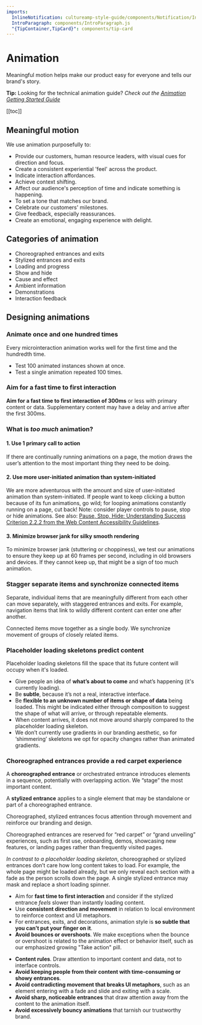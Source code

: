 ```yaml
---
imports:
  InlineNotification: cultureamp-style-guide/components/Notification/InlineNotification.js
  IntroParagraph: components/IntroParagraph.js
  "{TipContainer,TipCard}": components/tip-card
---
```


# Animation

<IntroParagraph>

Meaningful motion helps make our product easy for everyone and tells our brand's story.

</IntroParagraph>

<InlineNotification persistent={true} type="affirmative">**Tip:** Looking for the technical animation guide? _Check out the [Animation Getting Started Guide](/guides/animation)_</InlineNotification>

[[toc]]

## Meaningful motion

We use animation purposefully to:

* Provide our customers, human resource leaders, with visual cues for direction and focus.
* Create a consistent experiential 'feel' across the product.
* Indicate interaction affordances.
* Achieve context shifting.
* Affect our audience's perception of time and indicate something is happening.
* To set a tone that matches our brand.
* Celebrate our customers' milestones.
* Give feedback, especially reassurances.
* Create an emotional, engaging experience with delight.

## Categories of animation

* Choreographed entrances and exits
* Stylized entrances and exits
* Loading and progress
* Show and hide
* Cause and effect
* Ambient information
* Demonstrations
* Interaction feedback

## Designing animations

### Animate once and one hundred times

Every microinteraction animation works well for the first time and the hundredth time.

* Test 100 animated instances shown at once.
* Test a single animation repeated 100 times.

### Aim for a fast time to first interaction

**Aim for a fast time to first interaction of 300ms** or less with primary content or data. Supplementary content may have a delay and arrive after the first 300ms.

### What is _too much_ animation?

#### 1. Use 1 primary call to action

If there are continually running animations on a page, the motion draws the user’s attention to the most important thing they need to be doing.

#### 2. Use more user-initiated animation than system-initiated

We are more adventurous with the amount and size of user-initiated animation than system-initiated. If people want to keep clicking a button because of its fun animations, go wild; for looping animations constantly running on a page, cut back! Note: consider player controls to pause, stop or hide animations. See also: [Pause, Stop, Hide: Understanding Success Criterion 2.2.2 from the Web Content Accessibility Guidelines](https://www.w3.org/TR/UNDERSTANDING-WCAG20/time-limits-pause.html).

#### 3. Minimize browser jank for silky smooth rendering

To minimize browser jank (stuttering or choppiness), we test our animations to ensure they keep up at 60&nbsp;frames per second, including in old browsers and devices. If they cannot keep up, that might be a sign of too much animation.

### Stagger separate items and synchronize connected items

Separate, individual items that are meaningfully different from each other can move separately, with staggered entrances and exits. For example, navigation items that link to wildly different content can enter one after another.

Connected items move together as a single body. We synchronize movement of groups of closely related items.

### Placeholder loading skeletons predict content

Placeholder loading skeletons fill the space that its future content will occupy when it's loaded.

* Give people an idea of **what’s about to come** and what’s happening (it's currently loading).
* Be **subtle**, because it’s not a real, interactive interface.
* Be **flexible to an unknown number of items or shape of data** being loaded. This might be indicated either through composition to suggest the shape of what will arrive, or through repeatable elements.
* When content arrives, it does not move around sharply compared to the placeholder loading skeleton.
* We don’t currently use gradients in our branding aesthetic, so for ‘shimmering’ skeletons we opt for opacity changes rather than animated gradients.

### Choreographed entrances provide a red carpet experience

A **choreographed entrance** or orchestrated entrance introduces elements in a sequence, potentially with overlapping action. We “stage” the most important content.

A **stylized entrance** applies to a single element that may be standalone or part of a choreographed entrance.

Choreographed, stylized entrances focus attention through movement and reinforce our branding and design.

Choreographed entrances are reserved for “red carpet” or “grand unveiling” experiences, such as first use, onboarding, demos, showcasing new features, or landing pages rather than frequently visited pages.

_In contrast to a placeholder loading skeleton_, choreographed or stylized entrances don’t care how long content takes to load. For example, the whole page might be loaded already, but we only reveal each section with a fade as the person scrolls down the page. A single stylized entrance may mask and replace a short loading spinner.

<TipContainer>
<TipCard title="Try to…" type="tip">

* Aim for **fast time to first interaction** and consider if the stylized entrance _feels_ slower than instantly loading content.
* Use **consistent direction and movement** in relation to local environment to reinforce context and UI metaphors.
* For entrances, exits, and decorations, animation style is **so subtle that you can’t put your finger on it**.
* **Avoid bounces or overshoots**. We make exceptions when the bounce or overshoot is related to the animation effect or behavior itself, such as our emphasized growing "Take action" pill.

</TipCard>
<TipCard title="Avoid…" type="warning">

* **Content rules**. Draw attention to important content and data, not to interface controls.
* **Avoid keeping people from their content with time-consuming or showy entrances**.
* **Avoid contradicting movement that breaks UI metaphors**, such as an element entering with a fade and slide and exiting with a scale.
* **Avoid sharp, noticeable entrances** that draw attention away from the content to the animation itself.
* **Avoid excessively bouncy animations** that tarnish our trustworthy brand.

</TipCard>
</TipContainer>
